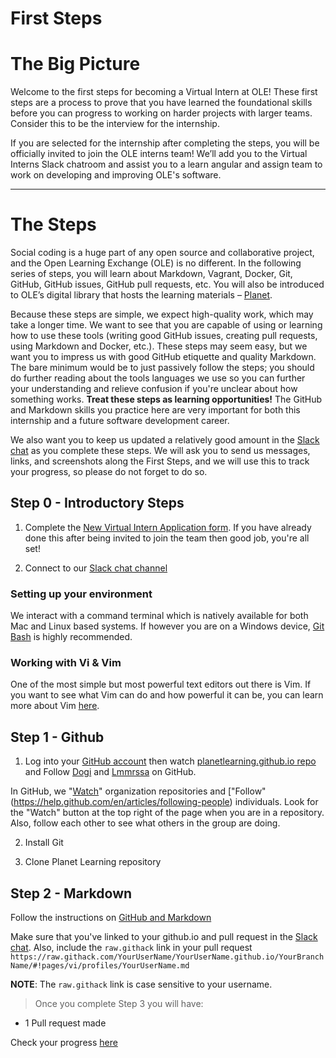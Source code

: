 # First Steps

# The Big Picture

Welcome to the first steps for becoming a Virtual Intern at OLE! These first steps are a process to prove that you have learned the foundational skills before you can progress to working on harder projects with larger teams. Consider this to be the interview for the internship.

If you are selected for the internship after completing the steps, you will be officially invited to join the OLE interns team! We’ll add you to the Virtual Interns Slack chatroom and assist you to a learn angular and assign team to work on developing and improving OLE's software.

---

# The Steps
Social coding is a huge part of any open source and collaborative project, and the Open Learning Exchange (OLE) is no different. In the following series of steps, you will learn about Markdown, Vagrant, Docker, Git, GitHub, GitHub issues, GitHub pull requests, etc. You will also be introduced to OLE’s digital library that hosts the learning materials – [Planet](https://github.com/open-learning-exchange/planet).

Because these steps are simple, we expect high-quality work, which may take a longer time. We want to see that you are capable of using or learning how to use these tools (writing good GitHub issues, creating pull requests, using Markdown and Docker, etc.). These steps may seem easy, but we want you to impress us with good GitHub etiquette and quality Markdown. The bare minimum would be to just passively follow the steps; you should do further reading about the tools languages we use so you can further your understanding and relieve confusion if you're unclear about how something works. **Treat these steps as learning opportunities!** The GitHub and Markdown skills you practice here are very important for both this internship and a future software development career.

We also want you to keep us updated a relatively good amount in the [Slack chat]() as you complete these steps. We will ask you to send us messages, links, and screenshots along the First Steps, and we will use this to track your progress, so please do not forget to do so.

## Step 0 - Introductory Steps

1. Complete the [New Virtual Intern Application form](https://docs.google.com/forms/d/e/1FAIpQLScG3PB5xvWfwowgqsCI8AVwb1yrv71YZmC9lWL1O7OyT2KVOg). If you have already done this after being invited to join the team then good job, you're all set!

2. Connect to our [Slack chat channel](pages/chat.md)

### Setting up your environment

We interact with a command terminal which is natively available for both Mac and Linux based systems. If however you are on a Windows device, [Git Bash](https://git-scm.com/download/win) is highly recommended.

### Working with Vi & Vim

One of the most simple but most powerful text editors out there is Vim. If you want to see what Vim can do and how powerful it can be, you can learn more about Vim [here](https://danielmiessler.com/study/vim/#textobjects).


## Step 1 - Github

1. Log into your [GitHub account](https://github.com/) then watch [planetlearning.github.io repo](https://github.com/planetlearning/planetlearning.github.io) and Follow [Dogi](https://github.com/dogi) and [Lmmrssa](https://github.com/lmmrssa) on GitHub.

In GitHub, we "[Watch](https://help.github.com/en/articles/watching-and-unwatching-repositories)" organization repositories and ["Follow" (https://help.github.com/en/articles/following-people) individuals. Look for the "Watch" button at the top right of the page when you are in a repository.  Also, follow each other to see what others in the group are doing.

2. Install Git

3. Clone Planet Learning repository

## Step 2 - Markdown

Follow the instructions on [GitHub and Markdown](githubandmarkdown.md)

Make sure that you've linked to your github.io and pull request in the [Slack chat](). Also, include the `raw.githack` link in your pull request `https://raw.githack.com/YourUserName/YourUserName.github.io/YourBranchName/#!pages/vi/profiles/YourUserName.md`

**NOTE**: The `raw.githack` link is case sensitive to your username. 


> Once you complete Step 3 you will have:

* 1 Pull request made

Check your progress [here](trackprogress.md)




